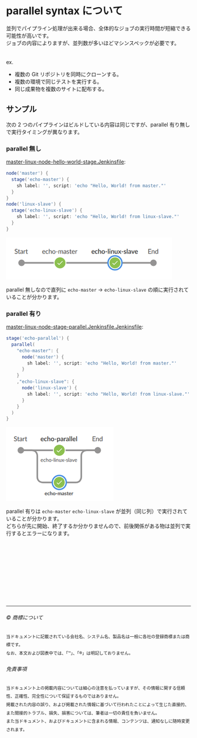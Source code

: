 # parallel syntax について

並列でパイプライン処理が出来る場合、全体的なジョブの実行時間が短縮できる可能性が高いです。  
ジョブの内容によりますが、並列数が多いほどマシンスペックが必要です。  
　  

ex.   
* 複数の Git リポジトリを同時にクローンする。  
* 複数の環境で同じテストを実行する。  
* 同じ成果物を複数のサイトに配布する。  

## サンプル

次の 2 つのパイプラインはビルドしている内容は同じですが、parallel 有り無しで実行タイミングが異なります。  

### parallel 無し

[master-linux-node-hello-world-stage.Jenkinsfile](../../../templates/multi-node/master-linux-node-hello-world-stage.Jenkinsfile):  

```groovy
node('master') {
  stage('echo-master') {
    sh label: '', script: 'echo "Hello, World! from master."'
  }
}
node('linux-slave') {
  stage('echo-linux-slave') {
    sh label: '', script: 'echo "Hello, World! from linux-slave."'
  }
}
```

![master-linux-node-hello-world.Jenkinsfile : BlueOcean](parallel-syntax-01.png)  

parallel 無しなので直列に ``echo-master`` → ``echo-linux-slave`` の順に実行されていることが分かります。  


### parallel 有り


[master-linux-node-stage-parallel.Jenkinsfile.Jenkinsfile](../../../templates/multi-node/master-linux-node-stage-parallel.Jenkinsfile):  

```groovy
stage('echo-parallel') {
  parallel(
    "echo-master": {
      node('master') {
        sh label: '', script: 'echo "Hello, World! from master."'
      }
    }
    ,"echo-linux-slave": {
      node('linux-slave') {
        sh label: '', script: 'echo "Hello, World! from linux-slave."'
      }
    }
  )
}
```

![master-linux-node-stage-parallel.Jenkinsfile.Jenkinsfile : BlueOcean](parallel-syntax-02.png)  

parallel 有りは ``echo-master`` ``echo-linux-slave`` が並列（同じ列）で実行されていることが分かります。  
どちらが先に開始、終了するか分かりませんので、前後関係がある物は並列で実行するとエラーになります。  









　  
　  
　  
　  
　  
　  
　  
　  

* * *

###### :copyright: 商標について

<sup>当ドキュメントに記載されている会社名、システム名、製品名は一般に各社の登録商標または商標です。</sup>  
<sup>なお、本文および図表中では、「™」、「®」は明記しておりません。</sup>  

###### 免責事項  
<sup>当ドキュメント上の掲載内容については細心の注意を払っていますが、その情報に関する信頼性、正確性、完全性について保証するものではありません。</sup>  
<sup>掲載された内容の誤り、および掲載された情報に基づいて行われたことによって生じた直接的、また間接的トラブル、損失、損害については、筆者は一切の責任を負いません。</sup>  
<sup>また当ドキュメント、およびドキュメントに含まれる情報、コンテンツは、通知なしに随時変更されます。</sup>  




